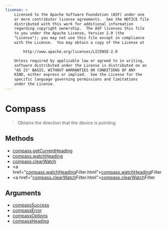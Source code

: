 ```yaml
---
license: >
    Licensed to the Apache Software Foundation (ASF) under one
    or more contributor license agreements.  See the NOTICE file
    distributed with this work for additional information
    regarding copyright ownership.  The ASF licenses this file
    to you under the Apache License, Version 2.0 (the
    "License"); you may not use this file except in compliance
    with the License.  You may obtain a copy of the License at

        http://www.apache.org/licenses/LICENSE-2.0

    Unless required by applicable law or agreed to in writing,
    software distributed under the License is distributed on an
    "AS IS" BASIS, WITHOUT WARRANTIES OR CONDITIONS OF ANY
    KIND, either express or implied.  See the License for the
    specific language governing permissions and limitations
    under the License.
---
```


Compass
=======

> Obtains the direction that the device is pointing.

Methods
-------

- <a href="compass.getCurrentHeading.html">compass.getCurrentHeading</a>
- <a href="compass.watchHeading.html">compass.watchHeading</a>
- <a href="compass.clearWatch.html">compass.clearWatch</a>
- <a href="<a href="compass.watchHeading.html">compass.watchHeading</a>Filter.html"><a href="compass.watchHeading.html">compass.watchHeading</a>Filter</a>
- <a href="<a href="compass.clearWatch.html">compass.clearWatch</a>Filter.html"><a href="compass.clearWatch.html">compass.clearWatch</a>Filter</a>

Arguments
---------

- <a href="parameters/compassSuccess.html">compassSuccess</a>
- <a href="parameters/compassError.html">compassError</a>
- <a href="parameters/compassOptions.html">compassOptions</a>
- <a href="parameters/compassHeading.html">compassHeading</a>
